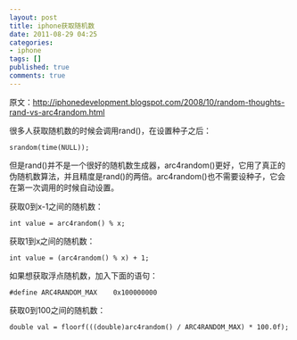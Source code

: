 ```yaml
---
layout: post
title: iphone获取随机数
date: 2011-08-29 04:25
categories:
- iphone
tags: []
published: true
comments: true
---
```

原文：<http://iphonedevelopment.blogspot.com/2008/10/random-thoughts-rand-vs-arc4random.html>

很多人获取随机数的时候会调用rand()，在设置种子之后：

    srandom(time(NULL));

但是rand()并不是一个很好的随机数生成器，arc4random()更好，它用了真正的伪随机数算法，并且精度是rand()的两倍。arc4random()也不需要设种子，它会在第一次调用的时候自动设置。

获取0到x-1之间的随机数：

    int value = arc4random() % x;

获取1到x之间的随机数：

    int value = (arc4random() % x) + 1;

如果想获取浮点随机数，加入下面的语句：

    #define ARC4RANDOM_MAX    0x100000000

获取0到100之间的随机数：

    double val = floorf(((double)arc4random() / ARC4RANDOM_MAX) * 100.0f);
